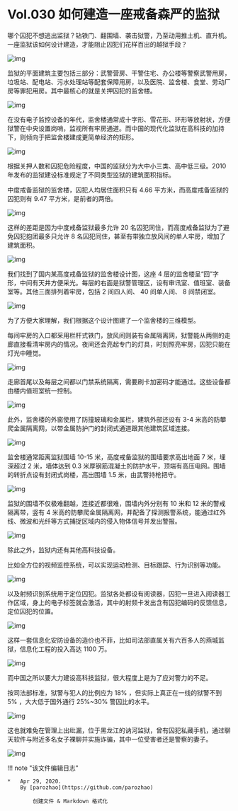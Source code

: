 # Vol.030 如何建造一座戒备森严的监狱

哪个囚犯不想逃出监狱？钻铁门、翻围墙、袭击狱警，乃至动用推土机、直升机。一座监狱该如何设计建造，才能阻止囚犯们花样百出的越狱手段？

![img](https://mmbiz.qpic.cn/mmbiz_gif/U6yRaDu1Naa9kWqISdYQ7ZKLrKHay1YlYbeomAjcjeS1DdtQDPH2ezxdWrL67VibDjIqyeR8UgU5v5HAf5aHH1g/640?wx_fmt=gif&tp=webp&wxfrom=5&wx_lazy=1)

监狱的平面建筑主要包括三部分：武警营房、干警住宅、办公楼等警察武警用房，垃圾站、配电站、污水处理站等配套保障用房，以及医院、监舍楼、食堂、劳动厂房等罪犯用房。其中最核心的就是关押囚犯的监舍楼。

![img](https://mmbiz.qpic.cn/mmbiz_gif/U6yRaDu1Naa9kWqISdYQ7ZKLrKHay1YlyTx5fFOhJwE8jX1lqzdcQTrWT8eVzVXvDMBhsgtSJEeHC4YVwjTsaA/640?wx_fmt=gif&tp=webp&wxfrom=5&wx_lazy=1)

在没有电子监控设备的年代，监舍楼通常成十字形、雪花形、环形等放射状，方便狱警在中央设置岗哨，监视所有牢房通道。而中国的现代化监狱在高科技的加持下，则倾向于把监舍楼建成更简单经济的矩形。

![img](https://mmbiz.qpic.cn/mmbiz_gif/U6yRaDu1Naa9kWqISdYQ7ZKLrKHay1Ylh8NwvtpLd049UhOxRE7ZLZylFric1KXcpicQBU4n5ib0KaicH94MNUqicog/640?wx_fmt=gif&tp=webp&wxfrom=5&wx_lazy=1)

根据关押人数和囚犯危险程度，中国的监狱分为大中小三类、高中低三级。2010 年发布的监狱建设标准规定了不同类型监狱的建筑面积指标。

中度戒备监狱的监舍楼，囚犯人均居住面积只有 4.66 平方米，而高度戒备监狱的囚犯则有 9.47 平方米，是前者的两倍。

![img](https://mmbiz.qpic.cn/mmbiz_png/U6yRaDu1Naa9kWqISdYQ7ZKLrKHay1YlBGmiakSIOIeMKZ0dc2ia2Y6sJoicmBQgTyxRtKdElyHUR3KmDnsQT5Jag/640?wx_fmt=png&tp=webp&wxfrom=5&wx_lazy=1&wx_co=1)

这样的差距是因为中度戒备监狱最多允许 20 名囚犯同住，而高度戒备监狱为了避免囚犯抱团最多只允许 8 名囚犯同住，甚至有带独立放风间的单人牢房，增加了建筑面积。

![img](https://mmbiz.qpic.cn/mmbiz_gif/U6yRaDu1Naa9kWqISdYQ7ZKLrKHay1Ylc6xuUeKeuV6LcG1o6gPWwjNfshuSG9PsnpibvCqMX1VOibbWmXrRJeBQ/640?wx_fmt=gif&tp=webp&wxfrom=5&wx_lazy=1)

我们找到了国内某高度戒备监狱的监舍楼设计图，这座 4 层的监舍楼呈“回”字形，中间有天井方便采光。每层的右面是狱警管理区，设有审讯室、值班室、装备室等。其他三面排列着牢房，包括 2 间四人间、 40 间单人间、 8 间禁闭室。

![img](https://mmbiz.qpic.cn/mmbiz_png/U6yRaDu1Naa9kWqISdYQ7ZKLrKHay1Ylg3yNguEHtQpEOtO3Ak3PR9YpJnu6bGjAbMPR1xKiaTYDTssoG82Ho5Q/640?wx_fmt=png&tp=webp&wxfrom=5&wx_lazy=1&wx_co=1)

为了方便大家理解，我们根据这个设计图建了一个监舍楼的三维模型。

每间牢房的入口都采用栏杆式铁门，放风间则装有金属隔离网，狱警能从两侧的走廊直接看清牢房内的情况。夜间还会亮起专门的灯具，时刻照亮牢房，囚犯只能在灯光中睡觉。

![img](https://mmbiz.qpic.cn/mmbiz_gif/U6yRaDu1Naa9kWqISdYQ7ZKLrKHay1YldUpRELNmpicUvKUI7QNSPjvLtibp0bJ0KmDm7s8fFUhCxdmoD6MLz2AA/640?wx_fmt=gif&tp=webp&wxfrom=5&wx_lazy=1)

走廊首尾以及每层之间都以门禁系统隔离，需要刷卡加密码才能通过。这些设备都由楼内值班室统一控制。

![img](https://mmbiz.qpic.cn/mmbiz_gif/U6yRaDu1Naa9kWqISdYQ7ZKLrKHay1YlUZx4L6icLDq8NrAvWS6ycaPpKSzibvf7hPSibic60WfzZj1NPupTTicRibCA/640?wx_fmt=gif&tp=webp&wxfrom=5&wx_lazy=1)

此外，监舍楼的外窗使用了防撞玻璃和金属栏，建筑外部还设有 3-4 米高的防攀爬金属隔离网，以带金属防护门的封闭式通道跟其他建筑区域连接。

![img](https://mmbiz.qpic.cn/mmbiz_gif/U6yRaDu1Naa9kWqISdYQ7ZKLrKHay1YlRg9iby9WvDrx6W2cYuA9fpVDZt5zQGic37bGdBqH4OALiaxp8wcAdOQAQ/640?wx_fmt=gif&tp=webp&wxfrom=5&wx_lazy=1)

监舍楼通常距离监狱围墙 10-15 米，高度戒备监狱的围墙要求高出地面 7 米，埋深超过 2 米，墙体达到 0.3 米厚钢筋混凝土的防护水平，顶端有高压电网。围墙的转折点设有封闭式岗楼，高出围墙 1.5 米，由武警持枪把守。

![img](https://mmbiz.qpic.cn/mmbiz_gif/U6yRaDu1Naa9kWqISdYQ7ZKLrKHay1YlpLPnWcw59ZoZuQJFNt028ZrpaNNv7FcXaIrnkrK2Yibx1N7LmCEQKkA/640?wx_fmt=gif&tp=webp&wxfrom=5&wx_lazy=1)

监狱的围墙不仅极难翻越，连接近都很难，围墙内外分别有 10 米和 12 米的警戒隔离带，竖有 4 米高的防攀爬金属隔离网，并配备了探测报警系统，能通过红外线、微波和光纤等方式捕捉区域内的侵入物体信号并发出警报。

![img](https://mmbiz.qpic.cn/mmbiz_gif/U6yRaDu1Naa9kWqISdYQ7ZKLrKHay1YlP3xv3bYA96ZY9bJpTJ8R2G1gj2sOJ5uqJzLlAKYTvJ8R6carmjTTcQ/640?wx_fmt=gif&tp=webp&wxfrom=5&wx_lazy=1)

除此之外，监狱内还有其他高科技设备。

比如全方位的视频监控系统，可以实现运动检测、目标跟踪、行为识别等功能。

![img](https://mmbiz.qpic.cn/mmbiz_gif/U6yRaDu1Naa9kWqISdYQ7ZKLrKHay1YlCk1mHAO3vibufJiaURI2sKM5kf6WB8gjgvSFWwaSniaEvI8cic0d8cN86Q/640?wx_fmt=gif&tp=webp&wxfrom=5&wx_lazy=1)

以及射频识别系统用于定位囚犯。监狱各处都设有阅读器，囚犯一旦进入阅读器工作区域，身上的电子标签就会激活，其中的射频卡发出含有囚犯编码的反馈信息，定位囚犯的位置。

![img](https://mmbiz.qpic.cn/mmbiz_gif/U6yRaDu1Naa9kWqISdYQ7ZKLrKHay1YlNdX2HSBdBLvt7uEAgOrXEYvdicspVXibbN5RWPvx6806hHM9m8kkWuibA/640?wx_fmt=gif&tp=webp&wxfrom=5&wx_lazy=1)

这样一套信息化安防设备的造价也不菲，比如司法部直属关有六百多人的燕城监狱，信息化工程的投入高达 1100 万。

![img](https://mmbiz.qpic.cn/mmbiz_gif/U6yRaDu1Naa9kWqISdYQ7ZKLrKHay1YlXckkbdSBdbHtwys0nm96ic9kUuL4HOpNFC8L98W58VNricNOeic46mTxg/640?wx_fmt=gif&tp=webp&wxfrom=5&wx_lazy=1)

而中国之所以要大力建设高科技监狱，很大程度上是为了应对警力的不足。

按司法部标准，狱警与犯人的比例应为 18% ，但实际上真正在一线的狱警不到 5% ，大大低于国外通行 25%~30% 警囚比的水平。

![img](https://mmbiz.qpic.cn/mmbiz_gif/U6yRaDu1Naa9kWqISdYQ7ZKLrKHay1YlFJpZU7htK6mPEeaHXEPloKGmSBQRtFcPW6OibhbUBdyjrCBiaQwBmNcw/640?wx_fmt=gif&tp=webp&wxfrom=5&wx_lazy=1)

这也就难免在管理上出纰漏，位于黑龙江的讷河监狱，曾有囚犯私藏手机，通过聊天软件与附近多名女子裸聊并实施诈骗，其中一位受害者还是警察的妻子。

![img](https://mmbiz.qpic.cn/mmbiz_png/U6yRaDu1Naa9kWqISdYQ7ZKLrKHay1Ylf4xnLedNvEtHB3qSRDosEGVQkEMreoSiarX8ygXNnVewHMftcZCZbyg/640?wx_fmt=png&tp=webp&wxfrom=5&wx_lazy=1&wx_co=1)

!!! note "该文件编辑日志"

	* 	Apr 29, 2020.
		By [parozhao](https://github.com/parozhao)
	
			创建文件 & Markdown 格式化
